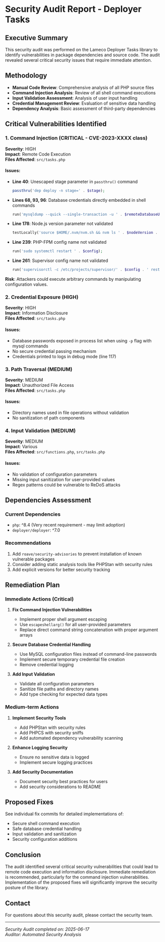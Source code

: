 # Security Audit Report - Deployer Tasks

## Executive Summary

This security audit was performed on the Lameco Deployer Tasks library to identify vulnerabilities in package dependencies and source code. The audit revealed several critical security issues that require immediate attention.

## Methodology

- **Manual Code Review**: Comprehensive analysis of all PHP source files
- **Command Injection Analysis**: Review of all shell command executions
- **Input Validation Assessment**: Analysis of user input handling
- **Credential Management Review**: Evaluation of sensitive data handling
- **Dependency Analysis**: Basic assessment of third-party dependencies

## Critical Vulnerabilities Identified

### 1. Command Injection (CRITICAL - CVE-2023-XXXX class)

**Severity**: HIGH  
**Impact**: Remote Code Execution  
**Files Affected**: `src/tasks.php`

#### Issues:
- **Line 40**: Unescaped stage parameter in `passthru()` command
  ```php
  passthru('dep deploy -n stage=' . $stage);
  ```
  
- **Lines 68, 93, 96**: Database credentials directly embedded in shell commands
  ```php
  run('mysqldump --quick --single-transaction -u ' . $remoteDatabaseUser . ' -p' . $remoteDatabasePassword . ' ' . $remoteDatabaseName);
  ```

- **Line 178**: Node.js version parameter not validated
  ```php
  testLocally('source $HOME/.nvm/nvm.sh && nvm ls ' . $nodeVersion . ' | grep -q ' . $nodeVersion);
  ```

- **Line 239**: PHP-FPM config name not validated
  ```php
  run('sudo systemctl restart ' . $config);
  ```

- **Line 261**: Supervisor config name not validated
  ```php
  run('supervisorctl -c /etc/projects/supervisor/' . $config . ' restart all');
  ```

**Risk**: Attackers could execute arbitrary commands by manipulating configuration values.

### 2. Credential Exposure (HIGH)

**Severity**: HIGH  
**Impact**: Information Disclosure  
**Files Affected**: `src/tasks.php`

#### Issues:
- Database passwords exposed in process list when using `-p` flag with mysql commands
- No secure credential passing mechanism
- Credentials printed to logs in debug mode (line 117)

### 3. Path Traversal (MEDIUM)

**Severity**: MEDIUM  
**Impact**: Unauthorized File Access  
**Files Affected**: `src/tasks.php`

#### Issues:
- Directory names used in file operations without validation
- No sanitization of path components

### 4. Input Validation (MEDIUM)

**Severity**: MEDIUM  
**Impact**: Various  
**Files Affected**: `src/functions.php`, `src/tasks.php`

#### Issues:
- No validation of configuration parameters
- Missing input sanitization for user-provided values
- Regex patterns could be vulnerable to ReDoS attacks

## Dependencies Assessment

### Current Dependencies
- `php`: ^8.4 (Very recent requirement - may limit adoption)
- `deployer/deployer`: ^7.0

### Recommendations
1. Add `roave/security-advisories` to prevent installation of known vulnerable packages
2. Consider adding static analysis tools like PHPStan with security rules
3. Add explicit versions for better security tracking

## Remediation Plan

### Immediate Actions (Critical)

1. **Fix Command Injection Vulnerabilities**
   - Implement proper shell argument escaping
   - Use `escapeshellarg()` for all user-provided parameters
   - Replace direct command string concatenation with proper argument arrays

2. **Secure Database Credential Handling**
   - Use MySQL configuration files instead of command-line passwords
   - Implement secure temporary credential file creation
   - Remove credential logging

3. **Add Input Validation**
   - Validate all configuration parameters
   - Sanitize file paths and directory names
   - Add type checking for expected data types

### Medium-term Actions

1. **Implement Security Tools**
   - Add PHPStan with security rules
   - Add PHPCS with security sniffs
   - Add automated dependency vulnerability scanning

2. **Enhance Logging Security**
   - Ensure no sensitive data is logged
   - Implement secure logging practices

3. **Add Security Documentation**
   - Document security best practices for users
   - Add security considerations to README

## Proposed Fixes

See individual fix commits for detailed implementations of:
- Secure shell command execution
- Safe database credential handling  
- Input validation and sanitization
- Security configuration additions

## Conclusion

The audit identified several critical security vulnerabilities that could lead to remote code execution and information disclosure. Immediate remediation is recommended, particularly for the command injection vulnerabilities. Implementation of the proposed fixes will significantly improve the security posture of the library.

## Contact

For questions about this security audit, please contact the security team.

---
*Security Audit completed on: 2025-06-17*  
*Auditor: Automated Security Analysis*
